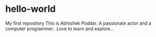 # hello-world
My first repository
This is Abhishek Poddar.
A passionate actor and a computer programmer..
Love to learn and explore...
